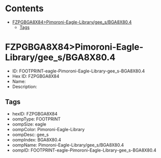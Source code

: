 



Contents
========

* [FZPGBGA8X84>Pimoroni-Eagle-Library/gee_s/BGA8X80.4](#fzpgbga8x84pimoroni-eagle-librarygee_sbga8x804)
	* [Tags](#tags)

# FZPGBGA8X84>Pimoroni-Eagle-Library/gee_s/BGA8X80.4

- ID: FOOTPRINT-eagle-Pimoroni-Eagle-Library-gee_s-BGA8X80.4
- Hex ID: FZPGBGA8X84
- Name: 
- Description: 

## Tags

- hexID: FZPGBGA8X84
- oompType: FOOTPRINT
- oompSize: eagle
- oompColor: Pimoroni-Eagle-Library
- oompDesc: gee_s
- oompIndex: BGA8X80.4
- oompName: Pimoroni-Eagle-Library/gee_s/BGA8X80.4
- oompID: FOOTPRINT-eagle-Pimoroni-Eagle-Library-gee_s-BGA8X80.4

